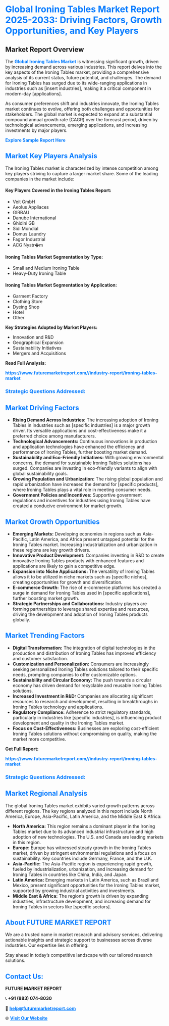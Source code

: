 <h1 style="color: #007BFF;">Global Ironing Tables Market Report 2025-2033: Driving Factors, Growth Opportunities, and Key Players</h1>

<section id="overview">
<h2>Market Report Overview</h2>
<p>The <a href="https://www.futuremarketreport.com//industry-report/ironing-tables-market" style="color: #007BFF; text-decoration: none;"><strong>Global Ironing Tables Market</strong></a> is witnessing significant growth, driven by increasing demand across various industries. This report delves into the key aspects of the Ironing Tables market, providing a comprehensive analysis of its current status, future potential, and challenges. The demand for Ironing Tables has surged due to its wide-ranging applications in industries such as [insert industries], making it a critical component in modern-day [applications].</p>
<p>As consumer preferences shift and industries innovate, the Ironing Tables market continues to evolve, offering both challenges and opportunities for stakeholders. The global market is expected to expand at a substantial compound annual growth rate (CAGR) over the forecast period, driven by technological advancements, emerging applications, and increasing investments by major players.</p>
</section>

<section id="overview">
<p><a href="https://www.futuremarketreport.com//request-sample/reportId=47183" style="color: #007BFF; text-decoration: none;"><strong>Explore Sample Report Here</strong></a></p>
</section>

<section id="key-players">
<h2 style="color: #007BFF;">Market Key Players Analysis</h2>
<p>The Ironing Tables market is characterized by intense competition among key players striving to capture a larger market share. Some of the leading companies in the market include:</p>
<h4>Key Players Covered in the Ironing Tables Report:</h4>
<ul><li>Veit GmbH</li><li>Aeolus Appliaces</li><li>GIRBAU</li><li>Danube International</li><li>Ghidini GB</li><li>Sidi Mondial</li><li>Domus Laundry</li><li>Fagor Industrial</li><li>ACG Nystr�m</li></ul>
<h4>Ironing Tables Market Segmentation by Type:</h4>
<ul><li>Small and Medium Ironing Table</li><li>Heavy-Duty Ironing Table</li></ul>

<h4>Ironing Tables Market Segmentation by Application:</h4>
<ul><li>Garment Factory</li><li>Clothing Store</li><li>Dyeing Shop</li><li>Hotel</li><li>Other</li></ul>
<p><strong>Key Strategies Adopted by Market Players:</strong></p>
<ul>
<li>Innovation and R&D</li>
<li>Geographical Expansion</li>
<li>Sustainability Initiatives</li>
<li>Mergers and Acquisitions</li>
</ul>
</section>

<section>
<p><strong>Read Full Analysis: </strong></p><a href="https://www.futuremarketreport.com//industry-report/ironing-tables-market" style="color: #007BFF; text-decoration: none;"><strong>https://www.futuremarketreport.com//industry-report/ironing-tables-market</strong></a>
<h3 style="color: #007BFF;">Strategic Questions Addressed:</h3>
</section>

<section id="driving-factors">
<h2 style="color: #007BFF;">Market Driving Factors</h2>
<ul>
<li><strong>Rising Demand Across Industries:</strong> The increasing adoption of Ironing Tables in industries such as [specific industries] is a major growth driver. Its versatile applications and cost-effectiveness make it a preferred choice among manufacturers.</li>
<li><strong>Technological Advancements:</strong> Continuous innovations in production and application technologies have enhanced the efficiency and performance of Ironing Tables, further boosting market demand.</li>
<li><strong>Sustainability and Eco-Friendly Initiatives:</strong> With growing environmental concerns, the demand for sustainable Ironing Tables solutions has surged. Companies are investing in eco-friendly variants to align with global sustainability goals.</li>
<li><strong>Growing Population and Urbanization:</strong> The rising global population and rapid urbanization have increased the demand for [specific products], where Ironing Tables plays a vital role in meeting consumer needs.</li>
<li><strong>Government Policies and Incentives:</strong> Supportive government regulations and incentives for industries using Ironing Tables have created a conducive environment for market growth.</li>
</ul>
</section>

<section id="growth-opportunities">
<h2 style="color: #007BFF;">Market Growth Opportunities</h2>
<ul>
<li><strong>Emerging Markets:</strong> Developing economies in regions such as Asia-Pacific, Latin America, and Africa present untapped potential for the Ironing Tables market. Increasing industrialization and urbanization in these regions are key growth drivers.</li>
<li><strong>Innovative Product Development:</strong> Companies investing in R&D to create innovative Ironing Tables products with enhanced features and applications are likely to gain a competitive edge.</li>
<li><strong>Expansion into Niche Applications:</strong> The versatility of Ironing Tables allows it to be utilized in niche markets such as [specific niches], creating opportunities for growth and diversification.</li>
<li><strong>E-commerce Growth:</strong> The rise of e-commerce platforms has created a surge in demand for Ironing Tables used in [specific applications], further boosting market growth.</li>
<li><strong>Strategic Partnerships and Collaborations:</strong> Industry players are forming partnerships to leverage shared expertise and resources, driving the development and adoption of Ironing Tables products globally.</li>
</ul>
</section>

<section id="trending-factors">
<h2 style="color: #007BFF;">Market Trending Factors</h2>
<ul>
<li><strong>Digital Transformation:</strong> The integration of digital technologies in the production and distribution of Ironing Tables has improved efficiency and customer satisfaction.</li>
<li><strong>Customization and Personalization:</strong> Consumers are increasingly seeking personalized Ironing Tables solutions tailored to their specific needs, prompting companies to offer customizable options.</li>
<li><strong>Sustainability and Circular Economy:</strong> The push towards a circular economy has driven demand for recyclable and reusable Ironing Tables solutions.</li>
<li><strong>Increased Investment in R&D:</strong> Companies are allocating significant resources to research and development, resulting in breakthroughs in Ironing Tables technology and applications.</li>
<li><strong>Regulatory Compliance:</strong> Adherence to strict regulatory standards, particularly in industries like [specific industries], is influencing product development and quality in the Ironing Tables market.</li>
<li><strong>Focus on Cost-Effectiveness:</strong> Businesses are exploring cost-efficient Ironing Tables solutions without compromising on quality, making the market more competitive.</li>
</ul>
</section>

<section>
<p><strong>Get Full Report: </strong></p><a href="https://www.futuremarketreport.com//industry-report/ironing-tables-market" style="color: #007BFF; text-decoration: none;"><strong>https://www.futuremarketreport.com//industry-report/ironing-tables-market</strong></a>
<h3 style="color: #007BFF;">Strategic Questions Addressed:</h3>
</section>


<section id="regional-analysis">
<h2 style="color: #007BFF;">Market Regional Analysis</h2>
<p>The global Ironing Tables market exhibits varied growth patterns across different regions. The key regions analyzed in this report include North America, Europe, Asia-Pacific, Latin America, and the Middle East & Africa:</p>
<ul>
<li><strong>North America:</strong> This region remains a dominant player in the Ironing Tables market due to its advanced industrial infrastructure and high adoption of new technologies. The U.S. and Canada are leading markets in this region.</li>
<li><strong>Europe:</strong> Europe has witnessed steady growth in the Ironing Tables market, driven by stringent environmental regulations and a focus on sustainability. Key countries include Germany, France, and the U.K.</li>
<li><strong>Asia-Pacific:</strong> The Asia-Pacific region is experiencing rapid growth, fueled by industrialization, urbanization, and increasing demand for Ironing Tables in countries like China, India, and Japan.</li>
<li><strong>Latin America:</strong> Emerging markets in Latin America, such as Brazil and Mexico, present significant opportunities for the Ironing Tables market, supported by growing industrial activities and investments.</li>
<li><strong>Middle East & Africa:</strong> The region’s growth is driven by expanding industries, infrastructure development, and increasing demand for Ironing Tables in sectors like [specific sectors].</li>
</ul>
</section>

<footer>
<h2 style="color: #007BFF;">About FUTURE MARKET REPORT</h2>
<p>We are a trusted name in market research and advisory services, delivering actionable insights and strategic support to businesses across diverse industries. Our expertise lies in offering:</p>

<p>Stay ahead in today’s competitive landscape with our tailored research solutions.</p>

<h2 style="color: #007BFF;">Contact Us:</h2>
<p><strong>FUTURE MARKET REPORT</strong></p>
<p>📞 <strong>+91 (883) 074-8030</strong></p>
<p>📧 <strong><a href="mailto:help@futuremarketreport.com" style="color: #007BFF;">help@futuremarketreport.com</a></strong></p>
<p>🌐 <strong><a href="https://www.futuremarketreport.com/" style="color: #007BFF;">Visit Our Website</a></strong></p>
</footer>
